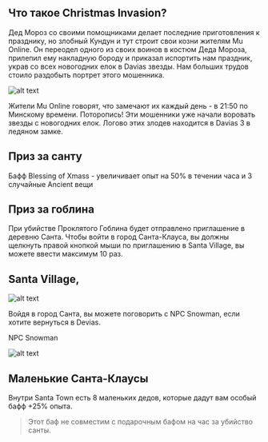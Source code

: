 ## Что такое Christmas Invasion?
Дед Мороз со своими помощниками делает последние приготовления к празднику, но злобный Кундун и тут строит свои козни жителям Mu Online. Он переодел одного из своих воинов в костюм Деда Мороза, прилепил ему накладную бороду и приказал испортить нам праздник, украв со всех новогодних елок в Davias звезды. Нам больших трудов стоило раздобыть портрет этого мошенника.

![alt text](https://encrypted-tbn0.gstatic.com/images?q=tbn:ANd9GcSaQ1fPYxcOc4zpPMeHsuaP66cge1zjd0SdbgjsR1YIhrWz7p9NJ-v5LpGNR6eDJ3rBtuU&usqp=CAU) 

Жители Mu Online говорят, что замечают их каждый день - в 21:50 по Минскому времени. Поторопись! Эти мошенники уже начали воровать звезды с новогодних елок.
Логово этих злодев находится в Davias 3 в ледяном замке.

## Приз за санту 
Бафф Blessing of Xmass - увеличивает опыт на 50% в течении часа и 3 случайные Ancient вещи

## Приз за гоблина 
При убийстве Проклятого Гоблина будет отправлено приглашение в деревню Санта.
Чтобы войти в город Санта-Клауса, вы должны щелкнуть правой кнопкой мыши по приглашению в Santa Village, вы можете ввести максимум 10 раз.

## Santa Village,
![alt text](https://encrypted-tbn0.gstatic.com/images?q=tbn:ANd9GcQLA0rnJ9O-LVr4qC2krzDNVMxMK_MbOq6AtSmsb2rGFM9VQ0maQ9IKlVc_DCOKJFXEl4I&usqp=CAU) 

Войдя в город Санта, вы можете поговорить с NPC Snowman, если хотите вернуться в Devias.

NPC Snowman

![alt text](https://encrypted-tbn0.gstatic.com/images?q=tbn:ANd9GcSybiDwqfcSfA5sa8XilBJCRikjbHmPRkMVMjaReWyiwdEJEjEBfXP0PrBA-77Ug17eqA&usqp=CAU) 

## Маленькие Санта-Клаусы
Внутри Santa Town есть 8 маленьких дедов, которые дадут вам особый бафф +25% опыта.
>Этот баф не совместим с подарочным бафом на час за убийство санты.